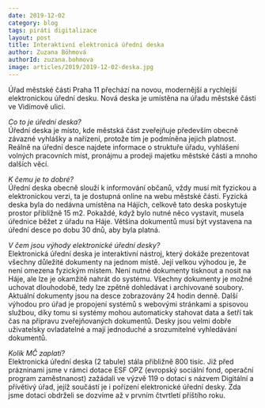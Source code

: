 ```yaml
---
date: 2019-12-02
category: blog
tags: piráti digitalizace
layout: post
title: Interaktivní elektronicá úřední deska
author: Zuzana Böhmová
authorId: zuzana.bohmova
image: articles/2019/2019-12-02-deska.jpg
---
```


Úřad městské části Praha 11 přechází na novou, modernější a rychlejší elektronickou úřední desku. Nová deska je umístěna na úřadu městské části ve Vidímově ulici.

*Co to je úřední deska?*<br>
Úřední deska je místo, kde městská část zveřejňuje především obecně závazné vyhlášky a nařízení, protože tím je podmíněna jejich platnost. Reálně na úřední desce najdete informace o struktuře úřadu, vyhlášení volných pracovních míst, pronájmu a prodeji  majetku městské části a mnoho dalších věcí.

*K čemu je to dobré?*<br>
Úřední deska obecně slouží k informování občanů, vždy musí mít fyzickou a elektronickou verzi, ta je dostupná online na webu městské části. Fyzická deska byla do nedávna umístěna na Hájích, celkově tato deska poskytuje prostor přibližně 15 m2. Pokaždé, když bylo nutné něco vystavit, musela úřednice běžet z úřadu na Háje. Většina dokumentů musí být vystavena na úřední desce po dobu 30 dnů, aby byla platná.

*V čem jsou výhody elektronické úřední desky?*<br>
Elektronická úřední deska je interaktivní nástroj, který dokáže prezentovat všechny důležité dokumenty na jednom místě. Její velkou výhodou je, že není omezena fyzickým místem. Není nutné dokumenty tisknout a nosit na Háje, ale lze je okamžitě nahrát do systému. Všechny dokumenty je možné uchovat dlouhodobě, tedy lze zpětně dohledávat i archivované soubory. Aktuální dokumenty jsou na desce zobrazovány 24 hodin denně.
Další výhodou pro úřad je propojení systémů s webovými stránkami a spisovou službou, díky tomu si systémy mohou automaticky stahovat data a šetří tak čas na přípravu zveřejňovaných dokumentů. Desky jsou velmi dobře uživatelsky ovladatelné a mají jednoduché a srozumitelné vyhledávání dokumentů.

*Kolik MČ zaplatí?* <br>
Elektronická úřední deska (2 tabule) stála přibližně 800 tisíc. Již před prázninami jsme v rámci dotace ESF OPZ (evropský sociální fond, operační program zaměstnanost) zažádali ve výzvě 119 o dotaci s názvem Digitální a přívětivý úřad, jejíž součástí je i pořízení elektronické úřední desky. Zda jsme dotaci obdrželi se dozvíme až v prvním čtvrtletí příštího roku.

